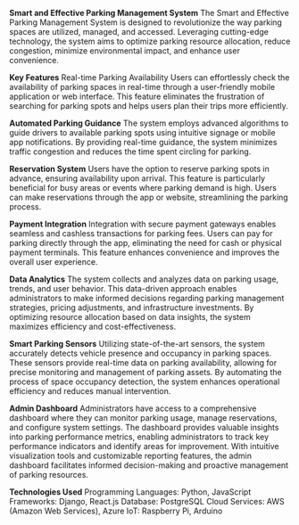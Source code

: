 **Smart and Effective Parking Management System**
The Smart and Effective Parking Management System is designed to revolutionize the way parking spaces are utilized, managed, and accessed. Leveraging cutting-edge technology, the system aims to optimize parking resource allocation, reduce congestion, minimize environmental impact, and enhance user convenience.

**Key Features**
Real-time Parking Availability
Users can effortlessly check the availability of parking spaces in real-time through a user-friendly mobile application or web interface. This feature eliminates the frustration of searching for parking spots and helps users plan their trips more efficiently.

**Automated Parking Guidance**
The system employs advanced algorithms to guide drivers to available parking spots using intuitive signage or mobile app notifications. By providing real-time guidance, the system minimizes traffic congestion and reduces the time spent circling for parking.

**Reservation System**
Users have the option to reserve parking spots in advance, ensuring availability upon arrival. This feature is particularly beneficial for busy areas or events where parking demand is high. Users can make reservations through the app or website, streamlining the parking process.

**Payment Integration**
Integration with secure payment gateways enables seamless and cashless transactions for parking fees. Users can pay for parking directly through the app, eliminating the need for cash or physical payment terminals. This feature enhances convenience and improves the overall user experience.

**Data Analytics**
The system collects and analyzes data on parking usage, trends, and user behavior. This data-driven approach enables administrators to make informed decisions regarding parking management strategies, pricing adjustments, and infrastructure investments. By optimizing resource allocation based on data insights, the system maximizes efficiency and cost-effectiveness.

**Smart Parking Sensors**
Utilizing state-of-the-art sensors, the system accurately detects vehicle presence and occupancy in parking spaces. These sensors provide real-time data on parking availability, allowing for precise monitoring and management of parking assets. By automating the process of space occupancy detection, the system enhances operational efficiency and reduces manual intervention.

**Admin Dashboard**
Administrators have access to a comprehensive dashboard where they can monitor parking usage, manage reservations, and configure system settings. The dashboard provides valuable insights into parking performance metrics, enabling administrators to track key performance indicators and identify areas for improvement. With intuitive visualization tools and customizable reporting features, the admin dashboard facilitates informed decision-making and proactive management of parking resources.

**Technologies Used**
Programming Languages: Python, JavaScript
Frameworks: Django, React.js
Database: PostgreSQL
Cloud Services: AWS (Amazon Web Services), Azure
IoT: Raspberry Pi, Arduino
